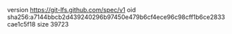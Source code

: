 version https://git-lfs.github.com/spec/v1
oid sha256:a7144bbcb2d439240296b97450e479b6cf4ece96c98cff1b6ce2833cae1c5f18
size 39723
